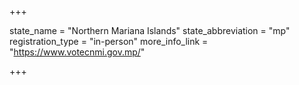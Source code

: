 +++

state_name = "Northern Mariana Islands"
state_abbreviation = "mp"
registration_type = "in-person"
more_info_link = "https://www.votecnmi.gov.mp/"

+++